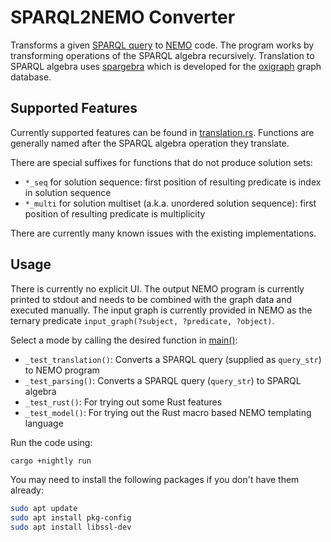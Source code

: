 # SPARQL2NEMO Converter
Transforms a given [SPARQL query](https://www.w3.org/TR/sparql11-query/) to [NEMO](https://github.com/knowsys/nemo) code. 
The program works by transforming operations of the SPARQL algebra recursively. 
Translation to SPARQL algebra uses [spargebra](https://docs.rs/spargebra/latest/spargebra/) which is developed for the 
[oxigraph](https://docs.rs/oxigraph/latest/oxigraph/) graph database.

## Supported Features
Currently supported features can be found in [translation.rs](src/translation.rs). 
Functions are generally named after the SPARQL algebra operation they translate. 

There are special suffixes for functions that do not produce solution sets:
- `*_seq` for solution sequence: first position of resulting predicate is index in solution sequence
- `*_multi` for solution multiset (a.k.a. unordered solution sequence): first position of resulting predicate is multiplicity

There are currently many known issues with the existing implementations. 

## Usage
There is currently no explicit UI. 
The output NEMO program is currently printed to stdout and needs to be combined with the graph data and executed manually. 
The input graph is currently provided in NEMO as the ternary predicate `input_graph(?subject, ?predicate, ?object)`.

Select a mode by calling the desired function in [main()](src/main.rs):
- `_test_translation()`: Converts a SPARQL query (supplied as `query_str`) to NEMO program
- `_test_parsing()`: Converts a SPARQL query (`query_str`) to SPARQL algebra
- `_test_rust()`: For trying out some Rust features
- `_test_model()`: For trying out the Rust macro based NEMO templating language

Run the code using:
```bash
cargo +nightly run
```

You may need to install the following packages if you don't have them already:
```bash
sudo apt update
sudo apt install pkg-config
sudo apt install libssl-dev
```

